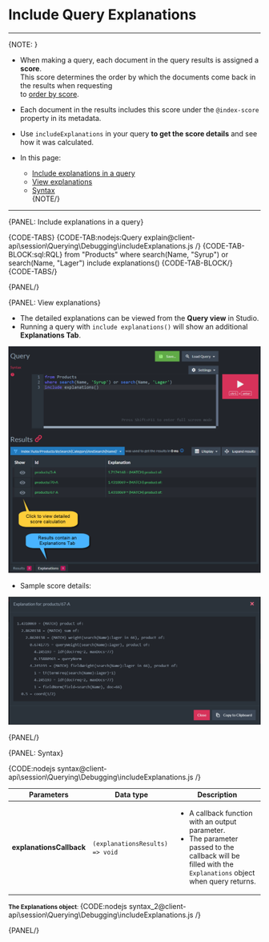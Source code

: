 # Include Query Explanations

---

{NOTE: }

* When making a query, each document in the query results is assigned a **score**.  
  This score determines the order by which the documents come back in the results when requesting   
  to [order by score](../../../../client-api/session/querying/sort-query-results#order-by-score).

* Each document in the results includes this score under the `@index-score` property in its metadata.

* Use `includeExplanations` in your query **to get the score details** and see how it was calculated.  

* In this page:
    * [Include explanations in a query](../../../../client-api/session/querying/debugging/include-explanations#include-explanations-in-a-query)  
    * [View explanations](../../../../client-api/session/querying/debugging/include-explanations#view-explanations)  
    * [Syntax](../../../../client-api/session/querying/debugging/include-explanations#syntax)  
{NOTE/}

---

{PANEL: Include explanations in a query}

{CODE-TABS}
{CODE-TAB:nodejs:Query explain@client-api\session\Querying\Debugging\includeExplanations.js /}
{CODE-TAB-BLOCK:sql:RQL}
from "Products"
where search(Name, "Syrup") or search(Name, "Lager")
include explanations()
{CODE-TAB-BLOCK/}
{CODE-TABS/}

{PANEL/}

{PANEL: View explanations}

* The detailed explanations can be viewed from the **Query view** in Studio.  
* Running a query with `include explanations()` will show an additional **Explanations Tab**.

![Figure 1. Explanations in the Studio](images/include-explanations-1.png "Include explanations")

* Sample score details:

![Figure 2. View explanations](images/include-explanations-2.png "View explanation")

{PANEL/}

{PANEL: Syntax}

{CODE:nodejs syntax@client-api\session\Querying\Debugging\includeExplanations.js /}

| Parameters | Data type | Description |
| - | - | - |
| **explanationsCallback** | `(explanationsResults) => void` | <ul><li>A callback function with an output parameter.</li><li>The parameter passed to the callback will be filled with the `Explanations` object when query returns.</li></ul> |

<small> **The Explanations object**: </small>
{CODE:nodejs syntax_2@client-api\session\Querying\Debugging\includeExplanations.js /}

{PANEL/}
